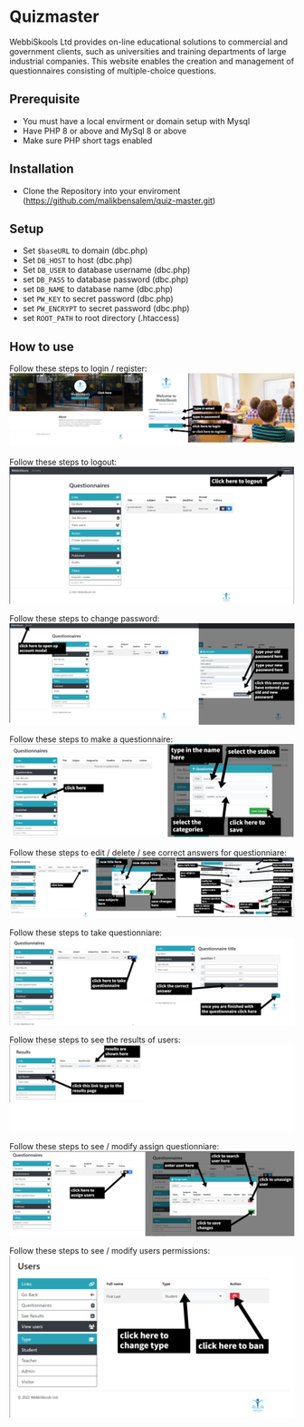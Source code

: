 # Quizmaster

WebbiSkools Ltd provides on-line educational solutions to commercial and government clients, such as universities and training departments of large industrial companies. This website enables the creation and management of questionnaires consisting of multiple-choice questions.

## Prerequisite

 - You must have a local envirment or domain setup with Mysql
 - Have PHP 8 or above and MySql 8 or above
 - Make sure PHP short tags enabled

## Installation

- Clone the Repository into your enviroment (https://github.com/malikbensalem/quiz-master.git)

## Setup

- Set `$baseURL` to  domain (dbc.php)
- Set `DB_HOST` to host (dbc.php)
- Set `DB_USER` to database username (dbc.php)
- set `DB_PASS` to database password (dbc.php)
- set `DB_NAME` to database name (dbc.php)
- set `PW_KEY` to secret password (dbc.php)
- set `PW_ENCRYPT` to secret password (dbc.php)
- set `ROOT_PATH` to root directory (.htaccess)

## How to use

Follow these steps to login / register:
![login](guide/login.png)

Follow these steps to logout:
![logout](guide/logout.png)

Follow these steps to change password:
![change password](guide/password.png)

Follow these steps to make a questionnaire:
![create questionnaire](guide/create_questionnaire.png)

Follow these steps to edit / delete / see correct answers for questionniare:
![edit questionnaire](guide/edit_questionnaire.png)

Follow these steps to take questionniare:
![take questionnaire](guide/take_questionnaire.png)

Follow these steps to see the results of users:
![results](guide/results.png)

Follow these steps to see / modify assign questionniare:
![assign](guide/assign.png)

Follow these steps to see / modify users permissions:
![user permissions](guide/users.png)
